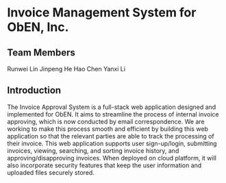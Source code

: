 # Invoice Management System for ObEN, Inc.

## Team Members
Runwei Lin
Jinpeng He
Hao Chen
Yanxi Li

## Introduction
The Invoice Approval System is a full-stack web application designed and implemented for ObEN. It aims to streamline the process of internal invoice approving, which is now conducted by email correspondence. We are working to make this process smooth and efficient by building this web application so that the relevant parties are able to track the processing of their invoice. This web application supports user sign-up/login, submitting invoices, viewing, searching, and sorting invoice history, and approving/disapproving invoices. When deployed on cloud platform, it will also incorporate security features that keep the user information and uploaded files securely stored.

